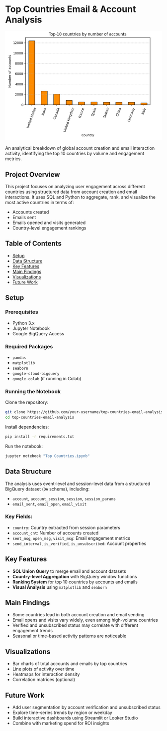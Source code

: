 # Top Countries Email & Account Analysis
![Picture](top_10_countries_by_accounts.png)

An analytical breakdown of global account creation and email interaction activity, identifying the top 10 countries by volume and engagement metrics.

## Project Overview

This project focuses on analyzing user engagement across different countries using structured data from account creation and email interactions. It uses SQL and Python to aggregate, rank, and visualize the most active countries in terms of:

* Accounts created
* Emails sent
* Emails opened and visits generated
* Country-level engagement rankings

## Table of Contents

* [Setup](#setup)
* [Data Structure](#data-structure)
* [Key Features](#key-features)
* [Main Findings](#main-findings)
* [Visualizations](#visualizations)
* [Future Work](#future-work)

## Setup

### Prerequisites

* Python 3.x
* Jupyter Notebook
* Google BigQuery Access

### Required Packages

* `pandas`
* `matplotlib`
* `seaborn`
* `google-cloud-bigquery`
* `google.colab` (if running in Colab)

### Running the Notebook

Clone the repository:

```bash
git clone https://github.com/your-username/top-countries-email-analysis.git
cd top-countries-email-analysis
```

Install dependencies:

```bash
pip install -r requirements.txt
```

Run the notebook:

```bash
jupyter notebook "Top Countries.ipynb"
```

## Data Structure

The analysis uses event-level and session-level data from a structured BigQuery dataset (`DA` schema), including:

* `account`, `account_session`, `session`, `session_params`
* `email_sent`, `email_open`, `email_visit`

### Key Fields:

* `country`: Country extracted from session parameters
* `account_cnt`: Number of accounts created
* `sent_msg`, `open_msg`, `visit_msg`: Email engagement metrics
* `send_interval`, `is_verified`, `is_unsubscribed`: Account properties

## Key Features

*  **SQL Union Query** to merge email and account datasets
*  **Country-level Aggregation** with BigQuery window functions
*  **Ranking System** for top 10 countries by accounts and emails
*  **Visual Analysis** using `matplotlib` and `seaborn`

## Main Findings

* Some countries lead in both account creation and email sending
* Email opens and visits vary widely, even among high-volume countries
* Verified and unsubscribed status may correlate with different engagement trends
* Seasonal or time-based activity patterns are noticeable

## Visualizations

* Bar charts of total accounts and emails by top countries
* Line plots of activity over time
* Heatmaps for interaction density
* Correlation matrices (optional)

## Future Work

* Add user segmentation by account verification and unsubscribed status
* Explore time-series trends by region or weekday
* Build interactive dashboards using Streamlit or Looker Studio
* Combine with marketing spend for ROI insights
